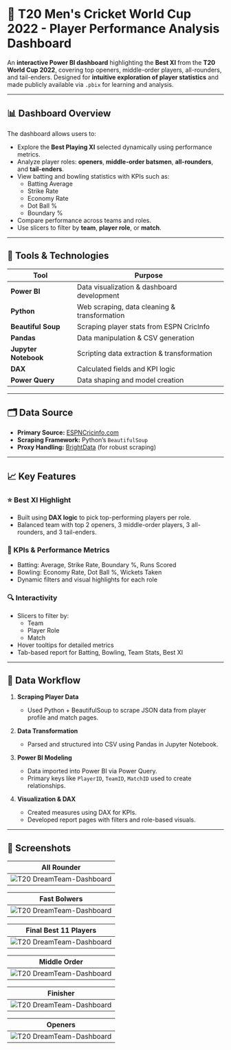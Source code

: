 # 🏏 T20 Men's Cricket World Cup 2022 - Player Performance Analysis Dashboard

An **interactive Power BI dashboard** highlighting the **Best XI** from the **T20 World Cup 2022**, covering top openers, middle-order players, all-rounders, and tail-enders. Designed for **intuitive exploration of player statistics** and made publicly available via `.pbix` for learning and analysis.

---

## 📊 Dashboard Overview

The dashboard allows users to:

- Explore the **Best Playing XI** selected dynamically using performance metrics.
- Analyze player roles: **openers**, **middle-order batsmen**, **all-rounders**, and **tail-enders**.
- View batting and bowling statistics with KPIs such as:
  - Batting Average
  - Strike Rate
  - Economy Rate
  - Dot Ball %
  - Boundary %
- Compare performance across teams and roles.
- Use slicers to filter by **team**, **player role**, or **match**.



---

## 🔧 Tools & Technologies

| Tool             | Purpose                                     |
|------------------|---------------------------------------------|
| **Power BI**      | Data visualization & dashboard development  |
| **Python**        | Web scraping, data cleaning & transformation |
| **Beautiful Soup**| Scraping player stats from ESPN CricInfo    |
| **Pandas**        | Data manipulation & CSV generation          |
| **Jupyter Notebook** | Scripting data extraction & transformation |
| **DAX**           | Calculated fields and KPI logic             |
| **Power Query**   | Data shaping and model creation             |

---

## 🗂️ Data Source

- **Primary Source:** [ESPNCricinfo.com](https://www.espncricinfo.com/)
- **Scraping Framework:** Python’s `BeautifulSoup`
- **Proxy Handling:** [BrightData](https://brightdata.com/) (for robust scraping)

---

## 📈 Key Features

### ⭐ Best XI Highlight
- Built using **DAX logic** to pick top-performing players per role.
- Balanced team with top 2 openers, 3 middle-order players, 3 all-rounders, and 3 tail-enders.

### 📌 KPIs & Performance Metrics
- Batting: Average, Strike Rate, Boundary %, Runs Scored
- Bowling: Economy Rate, Dot Ball %, Wickets Taken
- Dynamic filters and visual highlights for each role

### 🔍 Interactivity
- Slicers to filter by:
  - Team
  - Player Role
  - Match
- Hover tooltips for detailed metrics
- Tab-based report for Batting, Bowling, Team Stats, Best XI

---

## 🧪 Data Workflow

1. **Scraping Player Data**
   - Used Python + BeautifulSoup to scrape JSON data from player profile and match pages.

2. **Data Transformation**
   - Parsed and structured into CSV using Pandas in Jupyter Notebook.

3. **Power BI Modeling**
   - Data imported into Power BI via Power Query.
   - Primary keys like `PlayerID`, `TeamID`, `MatchID` used to create relationships.

4. **Visualization & DAX**
   - Created measures using DAX for KPIs.
   - Developed report pages with filters and role-based visuals.

---
## 📸 Screenshots

| All Rounder |
| --------------- |
|![T20 DreamTeam-Dashboard](All_Rounder.png)|


| Fast Bolwers |
| --------------- |
|![T20 DreamTeam-Dashboard](Fast_Bowlers.png)|


| Final Best 11 Players |
| --------------- |
|![T20 DreamTeam-Dashboard](Final_11.png)|


| Middle Order |
 | --------------- |
|![T20 DreamTeam-Dashboard](Middle_Order.png)|


| Finisher |
 | --------------- |
|![T20 DreamTeam-Dashboard](Finisher.png)|


| Openers |
  | --------------- | 
|![T20 DreamTeam-Dashboard](Openers.png)|





